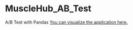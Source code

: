 # MuscleHub_AB_Test
A/B Test with Pandas
[You can visualize the application here.](https://share.streamlit.io/mestred/musclehub_ab_test/main/mainapp.py)

